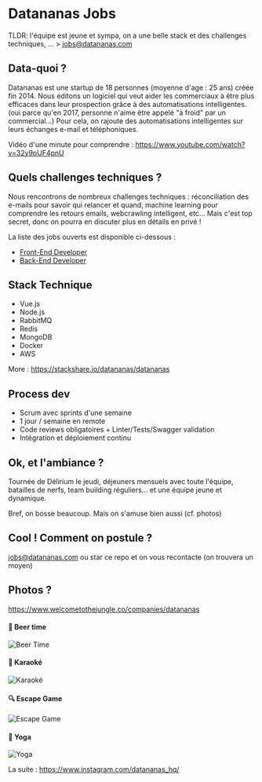 # Datananas Jobs

TLDR: l'équipe est jeune et sympa, on a une belle stack et des challenges techniques, ... > jobs@datananas.com

## Data-quoi ?

Datananas est une startup de 18 personnes (moyenne d'age : 25 ans) créée fin 2014.
Nous éditons un logiciel qui veut aider les commerciaux à être plus efficaces dans leur prospection grâce à des automatisations intelligentes. (oui parce qu'en 2017, personne n'aime être appelé "à froid" par un commercial...)
Pour cela, on rajoute des automatisations intelligentes sur leurs échanges e-mail et téléphoniques.

Vidéo d'une minute pour comprendre : https://www.youtube.com/watch?v=32y9oUF4pnU

## Quels challenges techniques ?

Nous rencontrons de nombreux challenges techniques : réconciliation des e-mails pour savoir qui relancer et quand, machine learning pour comprendre les retours emails, webcrawling intelligent, etc...
Mais c'est top secret, donc on pourra en discuter plus en détails en privé !

La liste des jobs ouverts est disponible ci-dessous :

- [Front-End Developer](front-end-developer.md "Front-End Developer")
- [Back-End Developer](back-end-developer.md "Back-End Developer")

## Stack Technique

- Vue.js
- Node.js
- RabbitMQ
- Redis
- MongoDB
- Docker
- AWS

More : https://stackshare.io/datananas/datananas

## Process dev

- Scrum avec sprints d'une semaine
- 1 jour / semaine en remote
- Code reviews obligatoires + Linter/Tests/Swagger validation
- Intégration et déploiement continu

## Ok, et l'ambiance ?

Tournée de Délirium le jeudi, déjeuners mensuels avec toute l'équipe, batailles de nerfs, team building réguliers... et une équipe jeune et dynamique.

Bref, on bosse beaucoup. Mais on s'amuse bien aussi (cf. photos)

## Cool ! Comment on postule ?

jobs@datananas.com ou star ce repo et on vous recontacte (on trouvera un moyen)

## Photos ?

https://www.welcometothejungle.co/companies/datananas

#### :beer:	Beer time

![Beer Time](https://assets.datananas.com/images/team_pictures/beer_time.jpg "Beer time")

#### :musical_note: Karaoké

![Karaoké](https://assets.datananas.com/images/team_pictures/beer_time.jpg "Karaoké")

#### :mag: Escape Game

![Escape Game](https://assets.datananas.com/images/team_pictures/escape_game.jpg "Escape Game")

#### :dancer: Yoga

![Yoga](https://assets.datananas.com/images/team_pictures/yoga.jpg "Yoga")

La suite : https://www.instagram.com/datananas_hq/
